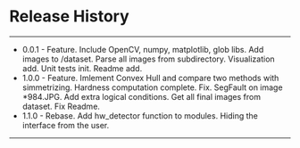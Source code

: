# Release History

---

* 0.0.1 - Feature. Include OpenCV, numpy, matplotlib, glob libs. Add images to /dataset. 
Parse all images from subdirectory. Visualization add. Unit tests init. Readme add.
* 1.0.0 - Feature. Imlement Convex Hull and compare two methods with simmetrizing. Hardness computation complete. Fix. SegFault on image *984.JPG. Add extra logical conditions. Get all final images from dataset. Fix Readme.
* 1.1.0 - Rebase. Add hw_detector function to modules. Hiding the interface from the user.
---